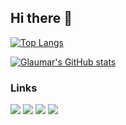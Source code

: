 ## Hi there 👋

<!--
**glaumar/glaumar** is a ✨ _special_ ✨ repository because its `README.md` (this file) appears on your GitHub profile.

Here are some ideas to get you started:

- 🔭 I’m currently working on ...
- 🌱 I’m currently learning ...
- 👯 I’m looking to collaborate on ...
- 🤔 I’m looking for help with ...
- 💬 Ask me about ...
- 📫 How to reach me: ...
- 😄 Pronouns: ...
- ⚡ Fun fact: ...
-->


[![Top Langs](https://github-readme-stats.vercel.app/api/top-langs/?username=glaumar&langs_count=6&layout=compact&hide=html&theme=dark)](https://github.com/anuraghazra/github-readme-stats)

[![Glaumar's GitHub stats](https://github-readme-stats.vercel.app/api?username=glaumar&show_icons=true&theme=dark)](https://github.com/anuraghazra/github-readme-stats) 



### Links
[![](https://img.shields.io/badge/Blog-21759B?logo=wordpress&logoColor=white)](https://blog.geekgo.tech/)
[![](https://img.shields.io/badge/GoToSocial-6364FF?logo=mastodon&logoColor=white)](https://social.geekgo.tech/@glaumar)
[![](https://img.shields.io/badge/Github-181717?logo=github&logoColor=white)](https://github.com/glaumar)
[![](https://img.shields.io/badge/Paypal-003087?logo=paypal&logoColor=white)](https://paypal.me/misaka2501)




